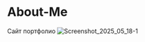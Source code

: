 # About-Me
Сайт портфолио
![Screenshot_2025_05_18-1](https://github.com/user-attachments/assets/cfa630af-0949-4ea0-929b-5bd1df9204d7)
